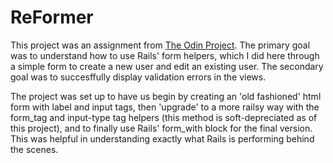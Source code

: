 # ReFormer

This project was an assignment from [The Odin Project](https://www.theodinproject.com/lessons/ruby-on-rails-forms). The primary goal was to understand how to use Rails' form helpers, which I did here through a simple form to create a new user and edit an existing user. The secondary goal was to succesffully display validation errors in the views.

The project was set up to have us begin by creating an 'old fashioned' html form with label and input tags, then 'upgrade' to a more railsy way with the form_tag and input-type tag helpers (this method is soft-depreciated as of this project), and to finally use Rails' form_with block for the final version. This was helpful in understanding exactly what Rails is performing behind the scenes.

